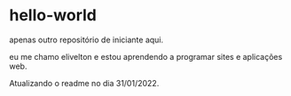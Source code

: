 # hello-world
apenas outro repositório de iniciante aqui.

eu me chamo elivelton e estou aprendendo a programar sites e aplicações web.

Atualizando o readme no dia 31/01/2022.
